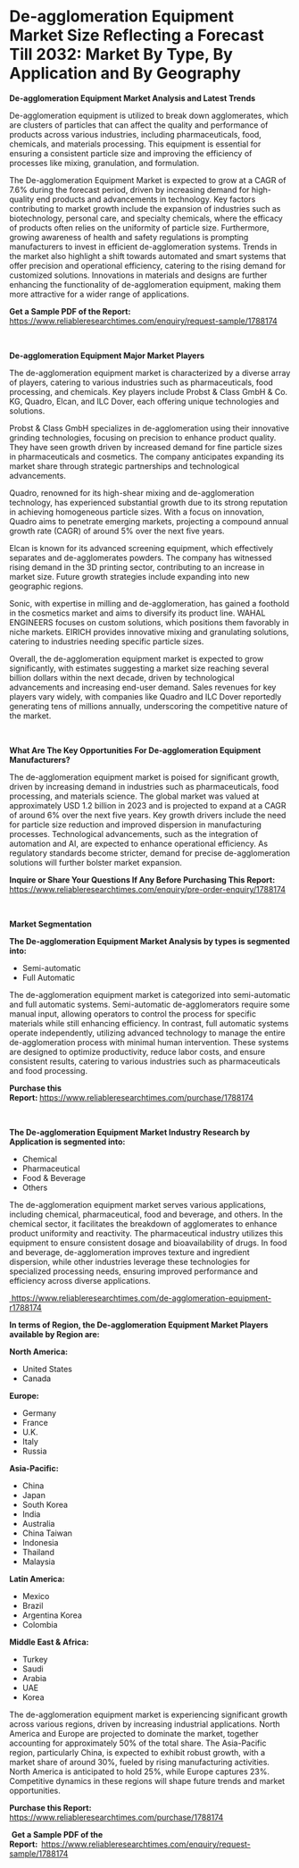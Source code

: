 <p><h1>De-agglomeration Equipment Market Size Reflecting a Forecast Till 2032: Market By Type, By Application and By Geography</h1></p><p><strong>De-agglomeration Equipment Market Analysis and Latest Trends</strong></p>
<p><p>De-agglomeration equipment is utilized to break down agglomerates, which are clusters of particles that can affect the quality and performance of products across various industries, including pharmaceuticals, food, chemicals, and materials processing. This equipment is essential for ensuring a consistent particle size and improving the efficiency of processes like mixing, granulation, and formulation. </p><p>The De-agglomeration Equipment Market is expected to grow at a CAGR of 7.6% during the forecast period, driven by increasing demand for high-quality end products and advancements in technology. Key factors contributing to market growth include the expansion of industries such as biotechnology, personal care, and specialty chemicals, where the efficacy of products often relies on the uniformity of particle size. Furthermore, growing awareness of health and safety regulations is prompting manufacturers to invest in efficient de-agglomeration systems. Trends in the market also highlight a shift towards automated and smart systems that offer precision and operational efficiency, catering to the rising demand for customized solutions. Innovations in materials and designs are further enhancing the functionality of de-agglomeration equipment, making them more attractive for a wider range of applications.</p></p>
<p><strong>Get a Sample PDF of the Report:&nbsp;</strong> <a href="https://www.reliableresearchtimes.com/enquiry/request-sample/1788174?utm_campaign=3366&utm_medium=2&utm_source=Github&utm_content=ia&utm_term=16042025&utm_id=de-agglomeration-equipment">https://www.reliableresearchtimes.com/enquiry/request-sample/1788174</a></p>
<p>&nbsp;</p>
<p><strong>De-agglomeration Equipment Major Market Players</strong></p>
<p><p>The de-agglomeration equipment market is characterized by a diverse array of players, catering to various industries such as pharmaceuticals, food processing, and chemicals. Key players include Probst & Class GmbH & Co. KG, Quadro, Elcan, and ILC Dover, each offering unique technologies and solutions.</p><p>Probst & Class GmbH specializes in de-agglomeration using their innovative grinding technologies, focusing on precision to enhance product quality. They have seen growth driven by increased demand for fine particle sizes in pharmaceuticals and cosmetics. The company anticipates expanding its market share through strategic partnerships and technological advancements.</p><p>Quadro, renowned for its high-shear mixing and de-agglomeration technology, has experienced substantial growth due to its strong reputation in achieving homogeneous particle sizes. With a focus on innovation, Quadro aims to penetrate emerging markets, projecting a compound annual growth rate (CAGR) of around 5% over the next five years.</p><p>Elcan is known for its advanced screening equipment, which effectively separates and de-agglomerates powders. The company has witnessed rising demand in the 3D printing sector, contributing to an increase in market size. Future growth strategies include expanding into new geographic regions.</p><p>Sonic, with expertise in milling and de-agglomeration, has gained a foothold in the cosmetics market and aims to diversify its product line. WAHAL ENGINEERS focuses on custom solutions, which positions them favorably in niche markets. EIRICH provides innovative mixing and granulating solutions, catering to industries needing specific particle sizes.</p><p>Overall, the de-agglomeration equipment market is expected to grow significantly, with estimates suggesting a market size reaching several billion dollars within the next decade, driven by technological advancements and increasing end-user demand. Sales revenues for key players vary widely, with companies like Quadro and ILC Dover reportedly generating tens of millions annually, underscoring the competitive nature of the market.</p></p>
<p>&nbsp;</p>
<p><strong>What Are The Key Opportunities For De-agglomeration Equipment Manufacturers?</strong></p>
<p><p>The de-agglomeration equipment market is poised for significant growth, driven by increasing demand in industries such as pharmaceuticals, food processing, and materials science. The global market was valued at approximately USD 1.2 billion in 2023 and is projected to expand at a CAGR of around 6% over the next five years. Key growth drivers include the need for particle size reduction and improved dispersion in manufacturing processes. Technological advancements, such as the integration of automation and AI, are expected to enhance operational efficiency. As regulatory standards become stricter, demand for precise de-agglomeration solutions will further bolster market expansion.</p></p>
<p><strong>Inquire or Share Your Questions If Any Before Purchasing This Report:</strong> <a href="https://www.reliableresearchtimes.com/enquiry/pre-order-enquiry/1788174?utm_campaign=3366&utm_medium=2&utm_source=Github&utm_content=ia&utm_term=16042025&utm_id=de-agglomeration-equipment">https://www.reliableresearchtimes.com/enquiry/pre-order-enquiry/1788174</a></p>
<p>&nbsp;</p>
<p><strong>Market Segmentation</strong></p>
<p><strong>The De-agglomeration Equipment Market Analysis by types is segmented into:</strong></p>
<p><ul><li>Semi-automatic</li><li>Full Automatic</li></ul></p>
<p><p>The de-agglomeration equipment market is categorized into semi-automatic and full automatic systems. Semi-automatic de-agglomerators require some manual input, allowing operators to control the process for specific materials while still enhancing efficiency. In contrast, full automatic systems operate independently, utilizing advanced technology to manage the entire de-agglomeration process with minimal human intervention. These systems are designed to optimize productivity, reduce labor costs, and ensure consistent results, catering to various industries such as pharmaceuticals and food processing.</p></p>
<p><strong>Purchase this Report:&nbsp;</strong><a href="https://www.reliableresearchtimes.com/purchase/1788174?utm_campaign=3366&utm_medium=2&utm_source=Github&utm_content=ia&utm_term=16042025&utm_id=de-agglomeration-equipment">https://www.reliableresearchtimes.com/purchase/1788174</a></p>
<p>&nbsp;</p>
<p><strong>The De-agglomeration Equipment Market Industry Research by Application is segmented into:</strong></p>
<p><ul><li>Chemical</li><li>Pharmaceutical</li><li>Food & Beverage</li><li>Others</li></ul></p>
<p><p>The de-agglomeration equipment market serves various applications, including chemical, pharmaceutical, food and beverage, and others. In the chemical sector, it facilitates the breakdown of agglomerates to enhance product uniformity and reactivity. The pharmaceutical industry utilizes this equipment to ensure consistent dosage and bioavailability of drugs. In food and beverage, de-agglomeration improves texture and ingredient dispersion, while other industries leverage these technologies for specialized processing needs, ensuring improved performance and efficiency across diverse applications.</p></p>
<p><a href="https://www.reliableresearchtimes.com/de-agglomeration-equipment-r1788174?utm_campaign=3366&utm_medium=2&utm_source=Github&utm_content=ia&utm_term=16042025&utm_id=de-agglomeration-equipment">&nbsp;https://www.reliableresearchtimes.com/de-agglomeration-equipment-r1788174</a></p>
<p><strong>In terms of Region, the De-agglomeration Equipment Market Players available by Region are:</strong></p>
<p>
    <p> <strong> North America: </strong>
        <ul>
            <li>United States</li>
            <li>Canada</li>
        </ul>
        </p> 
    <p> <strong> Europe: </strong>
        <ul>
            <li>Germany</li>
            <li>France</li>
            <li>U.K.</li>
            <li>Italy</li>
            <li>Russia</li>
        </ul>
        </p> 
    <p> <strong> Asia-Pacific: </strong>
        <ul>
            <li>China</li>
            <li>Japan</li>
            <li>South Korea</li>
            <li>India</li>
            <li>Australia</li>
            <li>China Taiwan</li>
            <li>Indonesia</li>
            <li>Thailand</li>
            <li>Malaysia</li>
        </ul>
        </p> 
    <p> <strong> Latin America: </strong>
        <ul>
            <li>Mexico</li>
            <li>Brazil</li>
            <li>Argentina Korea</li>
            <li>Colombia</li>
        </ul>
        </p> 
    <p> <strong> Middle East & Africa: </strong>
        <ul>
            <li>Turkey</li>
            <li>Saudi</li>
            <li>Arabia</li>
            <li>UAE</li>
            <li>Korea</li>
        </ul>
    </p>
    </p>
<p><p>The de-agglomeration equipment market is experiencing significant growth across various regions, driven by increasing industrial applications. North America and Europe are projected to dominate the market, together accounting for approximately 50% of the total share. The Asia-Pacific region, particularly China, is expected to exhibit robust growth, with a market share of around 30%, fueled by rising manufacturing activities. North America is anticipated to hold 25%, while Europe captures 23%. Competitive dynamics in these regions will shape future trends and market opportunities.</p></p>
<p><strong>Purchase this Report: </strong><a href="https://www.reliableresearchtimes.com/purchase/1788174?utm_campaign=3366&utm_medium=2&utm_source=Github&utm_content=ia&utm_term=16042025&utm_id=de-agglomeration-equipment">https://www.reliableresearchtimes.com/purchase/1788174</a></p>
<p>&nbsp;<strong>Get a Sample PDF of the Report:&nbsp;&nbsp;</strong><a href="https://www.reliableresearchtimes.com/enquiry/request-sample/1788174?utm_campaign=3366&utm_medium=2&utm_source=Github&utm_content=ia&utm_term=16042025&utm_id=de-agglomeration-equipment">https://www.reliableresearchtimes.com/enquiry/request-sample/1788174</a></p>
<p><strong></strong></p>
<p><p></p><p></p><p></p></p>